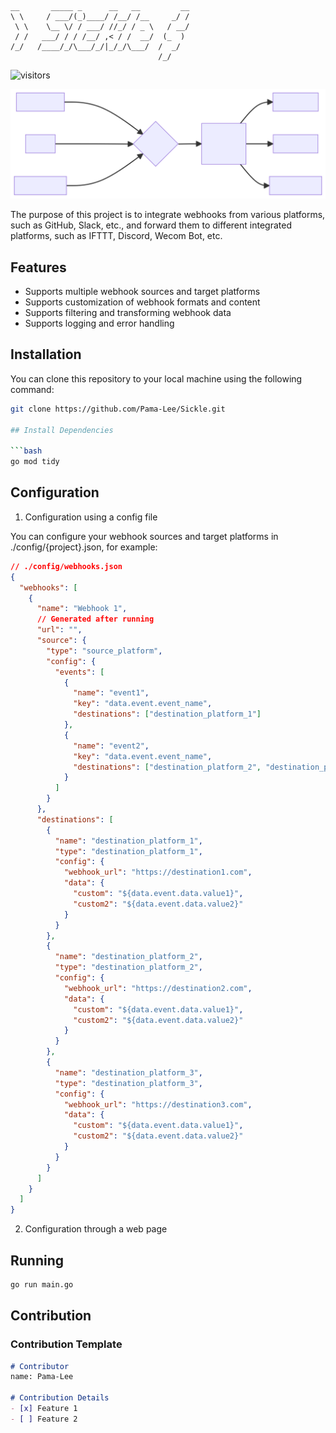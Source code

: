 ```
__       _____ _      __   __         __
\ \     / ___/(_)____/ /__/ /__     _/ /
 \ \    \__ \/ / ___/ //_/ / _ \   / __/
 / /   ___/ / / /__/ ,< / /  __/  (_  )
/_/   /____/_/\___/_/|_/_/\___/  /  _/
                                 /_/
```

![visitors](https://badges.strrl.dev/visits/Pama-Lee/Sickle)

![chart](./image/chart.svg)



The purpose of this project is to integrate webhooks from various platforms, such as GitHub, Slack, etc., and forward them to different integrated platforms, such as IFTTT, Discord, Wecom Bot, etc.

## Features

- Supports multiple webhook sources and target platforms
- Supports customization of webhook formats and content
- Supports filtering and transforming webhook data
- Supports logging and error handling

## Installation

You can clone this repository to your local machine using the following command:

```bash
git clone https://github.com/Pama-Lee/Sickle.git

## Install Dependencies

```bash
go mod tidy
```

## Configuration

1. Configuration using a config file

You can configure your webhook sources and target platforms in ./config/{project}.json, for example:

```json
// ./config/webhooks.json
{
  "webhooks": [
    {
      "name": "Webhook 1",
      // Generated after running
      "url": "",
      "source": {
        "type": "source_platform",
        "config": {
          "events": [
            {
              "name": "event1",
              "key": "data.event.event_name",
              "destinations": ["destination_platform_1"]
            },
            {
              "name": "event2",
              "key": "data.event.event_name",
              "destinations": ["destination_platform_2", "destination_platform_3"]
            }
          ]
        }
      },
      "destinations": [
        {
          "name": "destination_platform_1",
          "type": "destination_platform_1",
          "config": {
            "webhook_url": "https://destination1.com",
            "data": {
              "custom": "${data.event.data.value1}",
              "custom2": "${data.event.data.value2}"
            }
          }
        },
        {
          "name": "destination_platform_2",
          "type": "destination_platform_2",
          "config": {
            "webhook_url": "https://destination2.com",
            "data": {
              "custom": "${data.event.data.value1}",
              "custom2": "${data.event.data.value2}"
            }
          }
        },
        {
          "name": "destination_platform_3",
          "type": "destination_platform_3",
          "config": {
            "webhook_url": "https://destination3.com",
            "data": {
              "custom": "${data.event.data.value1}",
              "custom2": "${data.event.data.value2}"
            }
          }
        }
      ]
    }
  ]
}

```

2. Configuration through a web page

## Running

```bash
go run main.go
```

## Contribution

### Contribution Template
```markdown
# Contributor
name: Pama-Lee

# Contribution Details
- [x] Feature 1
- [ ] Feature 2
```





